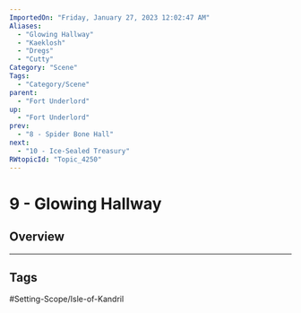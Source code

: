 ```yaml
---
ImportedOn: "Friday, January 27, 2023 12:02:47 AM"
Aliases:
  - "Glowing Hallway"
  - "Kaeklosh"
  - "Dregs"
  - "Cutty"
Category: "Scene"
Tags:
  - "Category/Scene"
parent:
  - "Fort Underlord"
up:
  - "Fort Underlord"
prev:
  - "8 - Spider Bone Hall"
next:
  - "10 - Ice-Sealed Treasury"
RWtopicId: "Topic_4250"
---
```

# 9 - Glowing Hallway
## Overview

---
## Tags
#Setting-Scope/Isle-of-Kandril

